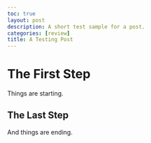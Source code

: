 ```yaml
---
toc: true
layout: post
description: A short test sample for a post.
categories: [review]
title: A Testing Post
---
```

# The First Step
Things are starting.

## The Last Step
And things are ending.
